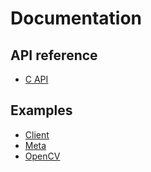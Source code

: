 # Documentation

## API reference
 - [C API](/ouster_clib/group__c.html)

## Examples
- [Client](https://github.com/KenthJohan/ouster_clib/tree/main/examples/client_example)
- [Meta](https://github.com/KenthJohan/ouster_clib/tree/main/examples/meta_download)
- [OpenCV](https://github.com/KenthJohan/ouster_clib/tree/main/examples/opencv_example)

